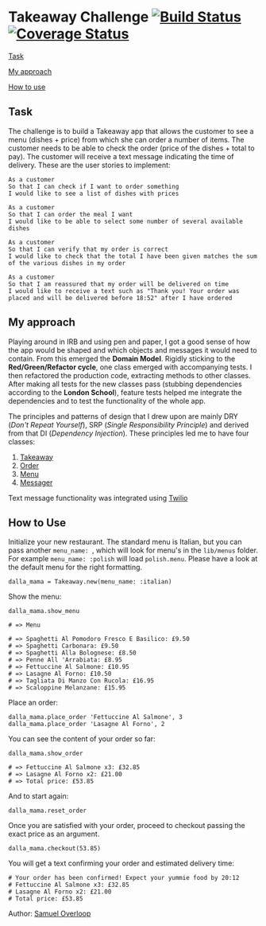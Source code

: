 Takeaway Challenge [![Build Status](https://travis-ci.org/samover/takeaway-challenge.svg?branch=master)](https://travis-ci.org/samover/takeaway-challenge)
[![Coverage Status](https://coveralls.io/repos/samover/takeaway-challenge/badge.svg?branch=master&service=github)](https://coveralls.io/github/samover/takeaway-challenge?branch=master)
==================

[Task](#task)

[My approach](#my-approach)

[How to use](#how-to-use)

Task
----
The challenge is to build a Takeaway app that allows the customer to see a menu (dishes + price) from which she can order a number of items. The customer needs to be able to check the order (price of the dishes + total to pay). The customer will receive a text message indicating the time of delivery. These are the user stories to implement:

```
As a customer
So that I can check if I want to order something
I would like to see a list of dishes with prices

As a customer
So that I can order the meal I want
I would like to be able to select some number of several available dishes

As a customer
So that I can verify that my order is correct
I would like to check that the total I have been given matches the sum of the various dishes in my order

As a customer
So that I am reassured that my order will be delivered on time
I would like to receive a text such as "Thank you! Your order was placed and will be delivered before 18:52" after I have ordered
```

My approach
-----------
Playing around in IRB and using pen and paper, I got a good sense of how the app would be shaped and which objects and messages it would need to contain. From this emerged the **Domain Model**. Rigidly sticking to the **Red/Green/Refactor cycle**, one class emerged with accompanying tests. I then refactored the production code, extracting methods to other classes. After making all tests for the new classes pass (stubbing dependencies according to the **London School**), feature tests helped me integrate the dependencies and to test the functionality of the whole app.

The principles and patterns of design that I drew upon are mainly DRY (*Don't Repeat Yourself*), SRP (*Single Responsibility Principle*) and derived from that DI (*Dependency Injection*). These principles led me to have four classes:
1. [Takeaway](https://github.com/samover/takeaway-challenge/blob/master/lib/takeaway.rb)
2. [Order](https://github.com/samover/takeaway-challenge/blob/master/lib/order.rb)
3. [Menu](https://github.com/samover/takeaway-challenge/blob/master/lib/menu.rb)
4. [Messager](https://github.com/samover/takeaway-challenge/blob/master/lib/messager.rb)

Text message functionality was integrated using [Twilio](https://github.com/twilio/twilio-ruby)

How to Use
----------

Initialize your new restaurant. The standard menu is Italian, but you can pass another `menu_name: `, which will look for menu's in the `lib/menus` folder. For example `menu_name: :polish` will load `polish.menu`. Please have a look at the default menu for the right formatting.

```
dalla_mama = Takeaway.new(menu_name: :italian)
```

Show the menu:

```
dalla_mama.show_menu

# => Menu

# => Spaghetti Al Pomodoro Fresco E Basilico: £9.50
# => Spaghetti Carbonara: £9.50
# => Spaghetti Alla Bolognese: £8.50
# => Penne All 'Arrabiata: £8.95
# => Fettuccine Al Salmone: £10.95
# => Lasagne Al Forno: £10.50
# => Tagliata Di Manzo Con Rucola: £16.95
# => Scaloppine Melanzane: £15.95
```

Place an order:

```
dalla_mama.place_order 'Fettuccine Al Salmone', 3
dalla_mama.place_order 'Lasagne Al Forno', 2
```

You can see the content of your order so far:
```
dalla_mama.show_order

# => Fettuccine Al Salmone x3: £32.85
# => Lasagne Al Forno x2: £21.00
# => Total price: £53.85
```

And to start again:
```
dalla_mama.reset_order
```

Once you are satisfied with your order, proceed to checkout passing the exact price as an argument.
```
dalla_mama.checkout(53.85)
````

You will get a text confirming your order and estimated delivery time:
```
# Your order has been confirmed! Expect your yummie food by 20:12
# Fettuccine Al Salmone x3: £32.85
# Lasagne Al Forno x2: £21.00
# Total price: £53.85
```

Author: [Samuel Overloop](https://github.com/samover)

